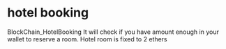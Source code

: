 # hotel booking
BlockChain_HotelBooking
It will check if you have amount enough in your wallet to reserve a room. Hotel room is fixed to 2 ethers
